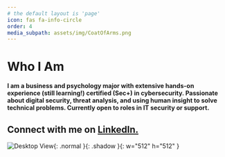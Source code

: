 ```yaml
---
# the default layout is 'page'
icon: fas fa-info-circle
order: 4
media_subpath: assets/img/CoatOfArms.png
---
```


# Who I Am

**I am a business and psychology major with extensive hands-on experience (still learning!) certified (Sec+) in cybersecurity. Passionate about digital security, threat analysis, and using human insight to solve technical problems. Currently open to roles in IT security or support.**

## Connect with me on [LinkedIn.](https://www.linkedin.com/in/zjss/)

![Desktop View](assets/img/CoatOfArms.png){: .normal }{: .shadow }{: w="512" h="512" }
